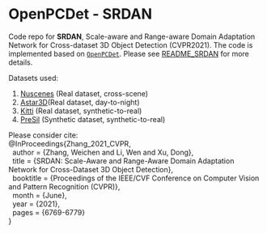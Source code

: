 # OpenPCDet - SRDAN 

Code repo for **SRDAN**, Scale-aware and Range-aware Domain Adaptation Network for Cross-dataset 3D Object Detection (CVPR2021). The code is implemented based on [`OpenPCDet`](https://github.com/open-mmlab/OpenPCDet). Please see [README_SRDAN](README_SRDAN.txt) for more details.

Datasets used:
1. [Nuscenes](https://www.nuscenes.org/) (Real dataset, cross-scene)
2. [Astar3D](https://github.com/I2RDL2/ASTAR-3D)(Real dataset, day-to-night)
3. [Kitti](http://www.cvlibs.net/datasets/kitti/eval_object.php?obj_benchmark=3d) (Real dataset, synthetic-to-real)
4. [PreSil](https://uwaterloo.ca/waterloo-intelligent-systems-engineering-lab/projects/precise-synthetic-image-and-lidar-presil-dataset-autonomous) (Synthetic dataset, synthetic-to-real)

Please consider cite:\
@InProceedings{Zhang_2021_CVPR,\
&nbsp;&nbsp;author    = {Zhang, Weichen and Li, Wen and Xu, Dong},\
&nbsp;&nbsp;title     = {SRDAN: Scale-Aware and Range-Aware Domain Adaptation Network for Cross-Dataset 3D Object Detection},\
&nbsp;&nbsp;booktitle = {Proceedings of the IEEE/CVF Conference on Computer Vision and Pattern Recognition (CVPR)},\
&nbsp;&nbsp;month     = {June},\
&nbsp;&nbsp;year      = {2021},\
&nbsp;&nbsp;pages     = {6769-6779}\
}
